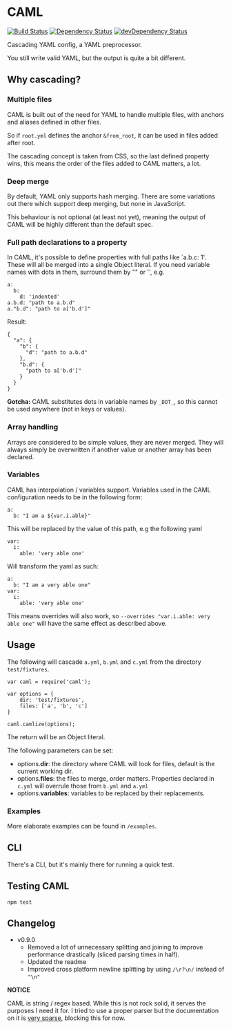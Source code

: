 # CAML

[![Build Status](https://travis-ci.org/kevin-smets/caml.svg?branch=master)](https://travis-ci.org/kevin-smets/caml) [![Dependency Status](https://david-dm.org/kevin-smets/caml.svg)](https://david-dm.org/kevin-smets/caml) [![devDependency Status](https://david-dm.org/kevin-smets/caml/dev-status.svg)](https://david-dm.org/kevin-smets/caml#info=devDependencies)

Cascading YAML config, a YAML preprocessor.

You still write valid YAML, but the output is quite a bit different.

## Why cascading?

### Multiple files

CAML is built out of the need for YAML to handle multiple files, with anchors and aliases defined in other files.

So if `root.yml` defines the anchor `&from_root`, it can be used in files added after root.

The cascading concept is taken from CSS, so the last defined property wins, this means the order of the files added to CAML matters, a lot. 

### Deep merge

By default, YAML only supports hash merging. There are some variations out there which support deep merging, but none in JavaScript.

This behaviour is not optional (at least not yet), meaning the output of CAML will be highly different than the default spec.

### Full path declarations to a property

In CAML, it's possible to define properties with full paths like `a.b.c: 1'. These will all be merged into a single Object literal. If you need variable names with dots in them, surround them by "" or '', e.g.

```
a:
  b:
    d: 'indented'
a.b.d: "path to a.b.d"
a."b.d": "path to a['b.d']"
```

Result:

```
{
  "a": {
    "b": {
      "d": "path to a.b.d"
    },
    "b.d": {
      "path to a['b.d']"
    }
  }
}
```

**Gotcha:** CAML substitutes dots in variable names by `_DOT_`, so this cannot be used anywhere (not in keys or values).

### Array handling

Arrays are considered to be simple values, they are never merged. They will always simply be overwritten if another value or another array has been declared.

### Variables

CAML has interpolation / variables support. Variables used in the CAML configuration needs to be in the following form:

```
a:
  b: "I am a ${var.i.able}"
```

This will be replaced by the value of this path, e.g the following yaml

```
var:
  i:
    able: 'very able one'
```

Will transform the yaml as such:

```
a:
  b: "I am a very able one"
var:
  i:
    able: 'very able one'
```

This means overrides will also work, so `--overrides "var.i.able: very able one"` will have the same effect as described above. 

## Usage

The following will cascade `a.yml`, `b.yml` and `c.yml` from the directory `test/fixtures`.

```
var caml = require('caml');

var options = {
    dir: 'test/fixtures', 
    files: ['a', 'b', 'c']
}

caml.camlize(options);
```

The return will be an Object literal.

The following parameters can be set:

- options.**dir**: the directory where CAML will look for files, default is the current working dir.
- options.**files**: the files to merge, order matters. Properties declared in `c.yml` will overrule those from `b.yml` and `a.yml`
- options.**variables**: variables to be replaced by their replacements.

### Examples 

More elaborate examples can be found in `/examples`.

## CLI

There's a CLI, but it's mainly there for running a quick test.

## Testing CAML

```
npm test
```

## Changelog

- v0.9.0
    - Removed a lot of unnecessary splitting and joining to improve performance drastically (sliced parsing times in half).
    - Updated the readme
    - Improved cross platform newline splitting by using `/\r?\n/` instead of `"\n"`

**NOTICE**

CAML is string / regex based. While this is not rock solid, it serves the purposes I need it for. I tried to use a proper parser but the documentation on it is [very sparse](https://github.com/connec/yaml-js/issues/12), blocking this for now.
